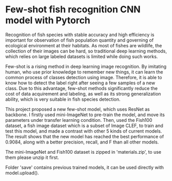 # Few-shot fish recognition CNN model with Pytorch
Recognition of fish species with stable accuracy and high efficiency is important for observation of fish population quantity and governing of ecological environment at their habitats. As most of fishes are wildlife, the collection of their images can be hard, so traditional deep learning methods, which relies on large labeled datasets is limited while doing such works. 

Few-shot is a rising method in deep learning image recognition. By imitating human, who use prior knowledge to remember new things, it can learn the common process of classes detection using image. Therefore, it is able to know how to detect the label right after seeing a few samples of a new class. Due to this advantage, few-shot methods significantly reduce the cost of data acquirement and labeling, as well as its strong generalization ability, which is very suitable in fish species detection.

This project proposed a new few-shot model, which uses ResNet as backbone. I firstly used mini-ImageNet to pre-train the model, and move its parameters under transfer learning condition. Then, used the Fish100 dataset, a fish image dataset which is a subset of Image CLEF, to train and test this model, and made a contrast with other 5 kinds of current models. The result shows that the new model has reached the best performance of 0.9084, along with a better precision, recall, and F than all other models.

The mini-ImageNet and Fish100 dataset is zipped in 'materials.zip', to use them please unzip it first.

Folder 'save' contains previous trained models, it can be used directly with model.upload().
